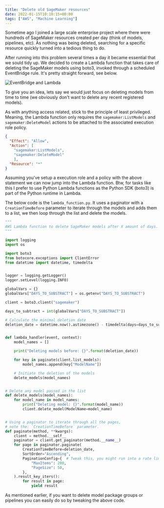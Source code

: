 ```yaml
---
title: "Delete old SageMaker resources"
date: 2022-01-15T10:10:15+00:00
tags: ["AWS", "Machine Learning"]
---
```


Sometime ago I joined a large scale enterprise project where there were hundreds of SageMaker resources created per day (think of models, pipelines, etc). As nothing was being deleted, searching for a specific resource quickly turned into a tedious thing to do.

After running into this problem several times a day it became essential that we sould tidy up. We decided to create a Lambda function that takes care of deleting the SageMaker models using boto3, invoked through a scheduled EventBridge rule. It's pretty straight forward, see below.

![EventBridge and Lambda](/delete-sagemaker-models.png)

To give you an idea, lets say we would just focus on deleting models from time to time (we obviously don't want to delete any recent registered models).

As with anything access related, stick to the principle of least privileged. Meaning, the Lambda function only requires the `sagemaker:ListModels` and `sagemaker:DeleteModel` actions to be attached to the associated execution role policy.

```json
{
  "Effect": "Allow",
  "Action": [
    "sagemaker:ListModels", 
    "sagemaker:DeleteModel"
    ],
  "Resource": "*"
}
```

Assuming you've setup a execution role and a policy with the above statement we can now jump into the Lambda function. Btw, for tasks like this I prefer to use Python Lambda functions as the Python SDK (boto3) is part of the Python runtime in Lambda.

The below code is the `lambda_function.py`. It uses a paginator with a `CreationTimeBefore` parameter to iterate through the models and adds them to a list, we then loop through the list and delete the models.

```python
"""
AWS Lambda function to delete SageMaker models after X amount of days.
"""

import logging
import os

import boto3
from botocore.exceptions import ClientError
from datetime import datetime, timedelta


logger = logging.getLogger()
logger.setLevel(logging.INFO)

globalVars = {}
globalVars["DAYS_TO_SUBSTRACT"] = os.getenv("DAYS_TO_SUBSTRACT")

client = boto3.client("sagemaker")

days_to_subtract = int(globalVars["DAYS_TO_SUBSTRACT"])

# Calculate the minimal deletion date
deletion_date = datetime.now().astimezone() - timedelta(days=days_to_subtract)


def lambda_handler(event, context):
    model_names = []

    print("Deleting models before: {}".format(deletion_date))

    for key in paginate(client.list_models):
        model_names.append(key["ModelName"])

    # Initiate the deletion of the models
    delete_models(model_names)


# Delete any model passed in the list
def delete_models(model_names):
    for model_name in model_names:
        print("Deleting model: {}".format(model_name))
        client.delete_model(ModelName=model_name)


# Using a paginator to iterate through all the pages,
# note the: `CreationTimeBefore` parameter.
def paginate(method, **kwargs):
    client = method.__self__
    paginator = client.get_paginator(method.__name__)
    for page in paginator.paginate(
        CreationTimeBefore=deletion_date,
        SortOrder="Ascending",
        PaginationConfig={  # Tweak this, you might run into a rate limiter.
            "MaxItems": 200, 
            "PageSize": 50,
        },
    ).result_key_iters():
        for result in page:
            yield result
```

As mentioned earlier, if you want to delete model package groups or pipelines you can easily do so by tweaking the above code.